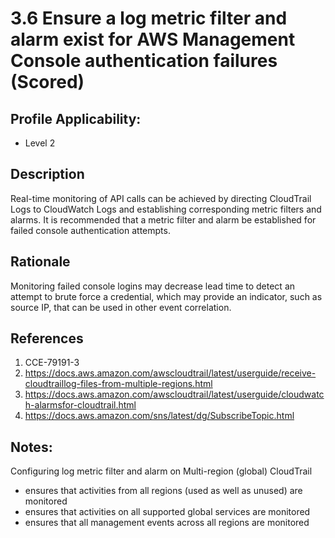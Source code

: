 # 3.6 Ensure a log metric filter and alarm exist for AWS Management Console authentication failures (Scored)

## Profile Applicability:

- Level 2

## Description

Real-time monitoring of API calls can be achieved by directing CloudTrail Logs to CloudWatch Logs and establishing corresponding metric filters and alarms. It is recommended that a metric filter and alarm be established for failed console authentication attempts.

## Rationale

Monitoring failed console logins may decrease lead time to detect an attempt to brute force a credential, which may provide an indicator, such as source IP, that can be used in other event correlation.

## References

1. CCE-79191-3
2. https://docs.aws.amazon.com/awscloudtrail/latest/userguide/receive-cloudtraillog-files-from-multiple-regions.html
3. https://docs.aws.amazon.com/awscloudtrail/latest/userguide/cloudwatch-alarmsfor-cloudtrail.html
4. https://docs.aws.amazon.com/sns/latest/dg/SubscribeTopic.html

## Notes:

Configuring log metric filter and alarm on Multi-region (global) CloudTrail
- ensures that activities from all regions (used as well as unused) are monitored
- ensures that activities on all supported global services are monitored
- ensures that all management events across all regions are monitored
